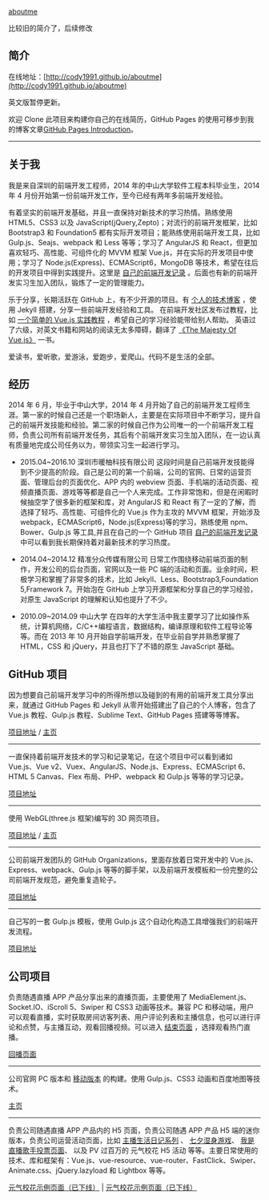 [aboutme](https://github.com/cody1991/aboutme)

比较旧的简介了，后续修改

## 简介

在线地址：[http://cody1991.github.io/aboutme](http://cody1991.github.io/aboutme)

英文版暂停更新。

欢迎 Clone 此项目来构建你自己的在线简历，GitHub Pages 的使用可移步到我的博客文章[GitHub Pages Introduction](http://cody1991.github.io/github/2015/04/04/github-pages-introduction.html)。

---

## 关于我

我是来自深圳的前端开发工程师，2014 年的中山大学软件工程本科毕业生，2014 年 4 月份开始第一份前端开发工作，至今已经有两年多前端开发经验。

有着坚实的前端开发基础，并且一直保持对新技术的学习热情。熟练使用 HTML5、CSS3 以及 JavaScript(jQuery,Zepto)；对流行的前端开发框架，比如 Bootstrap3 和 Foundation5 都有实际开发项目；能熟练使用前端开发工具，比如 Gulp.js、Seajs、webpack 和 Less 等等；学习了 AngularJS 和 React，但更加喜欢轻巧、高性能、可组件化的 MVVM 框架 Vue.js，并在实际的开发项目中使用；学习了 Node.js(Express)、ECMAScript6，MongoDB 等技术，希望在往后的开发项目中得到实践提升。这里是 [自己的前端开发记录](https://github.com/cody1991/learn) 。后面也有新的前端开发实习生加入团队，锻炼了一定的管理能力。

乐于分享，长期活跃在 GitHub 上，有不少开源的项目。有 [个人的技术博客](http://cody1991.github.io/index.html) ，使用 Jekyll 搭建，分享一些前端开发经验和工具。 在前端开发社区发布过教程，比如 [一个简单的 Vue.js 实践教程](https://segmentfault.com/a/1190000006776243) ，希望自己的学习经验能带给别人帮助。 英语过了六级，对英文书籍和网站的阅读无太多障碍，翻译了 [《The Majesty Of Vue.js》](https://leanpub.com/vuejs) 一书。

爱读书，爱听歌，爱游泳，爱跑步，爱爬山。代码不是生活的全部。

## 经历

2014 年 6 月，毕业于中山大学，2014 年 4 月开始了自己的前端开发工程师生涯。第一家的时候自己还是一个职场新人，主要是在实际项目中不断学习，提升自己的前端开发技能和经验。第二家的时候自己作为公司唯一的一个前端开发工程师，负责公司所有前端开发任务，其后有个前端开发实习生加入团队，在一边认真有质量地完成公司任务以为，带领实习生一起进行学习。

- 2015.04~2016.10 深圳市暖柚科技有限公司 这段时间是自己前端开发技能得到不少提高的阶段。自己是公司的第一个前端，公司的官网、日常的运营页面、管理后台的页面优化、APP 内的 webview 页面、手机端的活动页面、视频直播页面、游戏等等都是自己一个人来完成。工作非常饱和，但是在闲暇时候抽空学了很多新的框架和库，对 AngularJS 和 React 有了一定的了解，而选择了轻巧、高性能、可组件化的 Vue.js 作为主攻的 MVVM 框架，开始涉及 webpack，ECMAScript6，Node.js(Express)等的学习，熟练使用 npm、Bower、Gulp.js 等工具,并且在自己的一个 GitHub 项目 [自己的前端开发记录](https://github.com/cody1991/learn) 中可以看到我长期保持着对最新技术的学习热度。

- 2014.04~2014.12 精准分众传媒有限公司 日常工作围绕移动前端页面的制作，开发公司的后台页面，官网以及一些 PC 端的活动和页面。业余时间，积极学习和掌握了非常多的技术，比如 Jekyll、Less、Bootstrap3,Foundation 5,Framework 7。开始泡在 GitHub 上学习开源框架和分享自己的学习经验，对原生 JavaScript 的理解和认知也提升了不少。

- 2010.09~2014.09 中山大学 在四年的大学生活中我主要学习了比如操作系统，计算机网络，C/C++编程语言，数据结构，编译原理和软件工程导论等等。而在 2013 年 10 月开始自学前端开发，在毕业前自学并熟悉掌握了 HTML，CSS 和 jQuery，并且也打下了不错的原生 JavaScript 基础。

## GitHub 项目

因为想要自己前端开发学习中的所得所想以及碰到的有用的前端开发工具分享出来，就通过 GitHub Pages 和 Jekyll 从零开始搭建出了自己的个人博客，包含了 Vue.js 教程、Gulp.js 教程、Sublime Text、GitHub Pages 搭建等等博客。

[项目地址](https://github.com/cody1991/cody1991.github.io) / [主页](http://cody1991.github.io)

---

一直保持着前端开发技术的学习和记录笔记，在这个项目中可以看到诸如 Vue.js、Vue v2、Vuex、AngularJS、Node.js、Express、ECMAScript 6、HTML 5 Canvas、Flex 布局、PHP、webpack 和 Gulp.js 等等的学习记录。

[项目地址](https://github.com/cody1991/learn)

---

使用 WebGL(three.js 框架)编写的 3D 网页项目。

[项目地址](https://github.com/cody1991/webgltang) / [主页](http://cody1991.github.io/webgltang/)

---

公司前端开发团队的 GitHub Organizations，里面存放着日常开发中的 Vue.js、Express、webpack、Gulp.js 等等的脚手架，以及前端开发模板和一份完整的公司前端开发规范，避免重复造轮子。

[项目地址](https://github.com/bear-front-end)

---

自己写的一套 Gulp.js 模板，使用 Gulp.js 这个自动化构造工具增强我们的前端开发流程。

[项目地址](https://github.com/cody1991/gulp-template)

## 公司项目

负责随遇直播 APP 产品分享出来的直播页面，主要使用了 MediaElement.js、Socket.IO、iScroll 5、Swiper 和 CSS3 动画等技术。兼容 PC 和移动端，用户可以观看直播，实时获取房间访客列表、用户评论列表和主播信息，也可以进行评论和点赞，与主播互动，观看回播视频。可以进入 [结束页面](http://api.impingo.me/miniSite/liveEndPage?sessionID=7b37cc506c536eea00&sessionToken=e1a15017c5&liveID=94336&userID=1495955&peerID=9728B66C7B326B407E48A61AE53B70DC) ，选择观看热门直播。

[回播页面](http://api.impingo.me/miniSite/livePage?liveID=9311d5a9d)

---

公司官网 PC 版本和 [移动版本](http://www.impingo.me/homepage/m/index.html) 的构建。使用 Gulp.js、CSS3 动画和百度地图等技术。

[主页](http://www.impingo.me/homepage/index.html)

---

负责公司随遇直播 APP 产品内的 H5 页面，负责公司随遇 APP 产品 H5 端的迷你版本，负责公司运营活动页面，比如 [主播生活日记系列](http://a.impingo.me/static/nice/nice14/index.html) 、 [七夕湿身游戏](http://wx.impingo.me/static/iceChallenge/index.html?source_iceChallenge)、 [我是直播歌手投票页面](http://a.impingo.me/static/activity/singer/preselection.html)、 以及 PV 过百万的 元气校花 H5 活动 等等。主要日常使用的技术、库和框架有：Vue.js、vue-resource、vue-router、FastClick、Swiper、Animate.css、jQuery.lazyload 和 Lightbox 等等。

[元气校花示例页面（已下线）](http://a.impingo.me/activity/showRecommendH5?isFamous=1&openId=o4s3LjjIznRpPupFFoXwem4RD9Hs) |
[元气校花示例页面（已下线）](http://a.impingo.me/activity/showRecommend32?isFamous=1&openId=o4s3LjjIznRpPupFFoXwem4RD9Hs#107)
